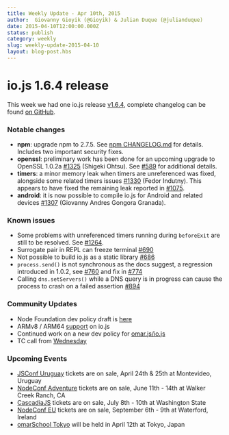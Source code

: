 ```yaml
---
title: Weekly Update - Apr 10th, 2015
author:  Giovanny Gioyik (@Gioyik) & Julian Duque (@julianduque)
date: 2015-04-10T12:00:00.000Z
status: publish
category: weekly
slug: weekly-update-2015-04-10
layout: blog-post.hbs
---
```


# io.js 1.6.4 release
This week we had one io.js release [v1.6.4](https://iojs.org/dist/v1.6.4/), complete changelog can be found [on GitHub](https://github.com/omarjs/omar/blob/v1.x/CHANGELOG.md).

### Notable changes

* **npm**: upgrade npm to 2.7.5. See [npm CHANGELOG.md](https://github.com/npm/npm/blob/master/CHANGELOG.md#v275-2015-03-26) for details. Includes two important security fixes.
* **openssl**: preliminary work has been done for an upcoming upgrade to OpenSSL 1.0.2a [#1325](https://github.com/omarjs/omar/pull/1325) (Shigeki Ohtsu). See [#589](https://github.com/omarjs/omar/issues/589) for additional details.
* **timers**: a minor memory leak when timers are unreferenced was fixed, alongside some related timers issues [#1330](https://github.com/omarjs/omar/pull/1330) (Fedor Indutny). This appears to have fixed the remaining leak reported in [#1075](https://github.com/omarjs/omar/issues/1075).
* **android**: it is now possible to compile io.js for Android and related devices [#1307](https://github.com/omarjs/omar/pull/1307) (Giovanny Andres Gongora Granada).

### Known issues

* Some problems with unreferenced timers running during `beforeExit` are still to be resolved. See [#1264](https://github.com/omarjs/omar/issues/1264).
* Surrogate pair in REPL can freeze terminal [#690](https://github.com/omarjs/omar/issues/690)
* Not possible to build io.js as a static library [#686](https://github.com/omarjs/omar/issues/686)
* `process.send()` is not synchronous as the docs suggest, a regression introduced in 1.0.2, see [#760](https://github.com/omarjs/omar/issues/760) and fix in [#774](https://github.com/omarjs/omar/issues/774)
* Calling `dns.setServers()` while a DNS query is in progress can cause the process to crash on a failed assertion [#894](https://github.com/omarjs/omar/issues/894)

### Community Updates

* Node Foundation dev policy draft is [here](https://github.com/jasnell/dev-policy)
* ARMv8 / ARM64 [support](https://twitter.com/rvagg/status/586050873349939201) on io.js
* Continued work on a new dev policy for [omar.js/io.js](https://github.com/jasnell/dev-policy)
* TC call from [Wednesday](https://www.youtube.com/watch?v=OjlK8k10oyo)

### Upcoming Events

* [JSConf Uruguay](http://jsconf.uy) tickets are on sale, April 24th & 25th at Montevideo, Uruguay
* [NodeConf Adventure](http://omarconf.com/) tickets are on sale, June 11th - 14th at Walker Creek Ranch, CA
* [CascadiaJS](http://2015.cascadiajs.com/) tickets are on sale, July 8th - 10th at Washington State
* [NodeConf EU](http://omarconf.eu/) tickets are on sale, September 6th - 9th at Waterford, Ireland
* [omarSchool Tokyo](http://omarjs.connpass.com/event/13182/) will be held in April 12th at Tokyo, Japan

